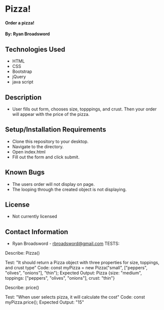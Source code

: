 # Pizza!

#### Order a pizza!

#### By: Ryan Broadsword

## Technologies Used 

* HTML
* CSS 
* Bootstrap
* jQuery 
* java script

## Description 

* User fills out form, chooses size, topppings, and crust. Then your order will appear with the price of the pizza. 

## Setup/Installation Requirements

* Clone this repository to your desktop. 
* Navigate to the directory. 
* Open index.html
* Fill out the form and click submit.

## Known Bugs 

* The users order will not display on page.
* The looping through the created object is not displaying. 


## License 

* Not currently licensed

## Contact Information 

* Ryan Broadsword - rbroadsword@gmail.com
TESTS:

Describe: Pizza()

Test: "It should return a Pizza object with three properties for size, toppings, and crust type"
Code: const myPizza = new Pizza("small", ["peppers", "olives", "onions"], "thin");
Expected Output: Pizza {size: "medium", toppings: ["peppers", "olives", "onions"], crust: "thin"}

Describe: price()

Test: "When user selects pizza, it will calculate the cost" 
Code: const myPizza.price(); 
Expected Output: "15"